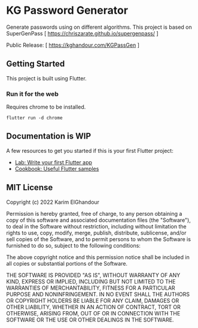 # KG Password Generator

Generate passwords using on different algorithms. This project is based on SuperGenPass [ https://chriszarate.github.io/supergenpass/ ]

Public Release:
[ https://kghandour.com/KGPassGen ] 

## Getting Started

This project is built using Flutter.

### Run it for the web
Requires chrome to be installed.
```
flutter run -d chrome
```

## Documentation is WIP

A few resources to get you started if this is your first Flutter project:

- [Lab: Write your first Flutter app](https://docs.flutter.dev/get-started/codelab)
- [Cookbook: Useful Flutter samples](https://docs.flutter.dev/cookbook)


## MIT License

Copyright (c) 2022 Karim ElGhandour

Permission is hereby granted, free of charge, to any person obtaining a copy of this software and associated documentation files (the "Software"), to deal in the Software without restriction, including without limitation the rights to use, copy, modify, merge, publish, distribute, sublicense, and/or sell copies of the Software, and to permit persons to whom the Software is furnished to do so, subject to the following conditions:

The above copyright notice and this permission notice shall be included in all copies or substantial portions of the Software.

THE SOFTWARE IS PROVIDED "AS IS", WITHOUT WARRANTY OF ANY KIND, EXPRESS OR IMPLIED, INCLUDING BUT NOT LIMITED TO THE WARRANTIES OF MERCHANTABILITY, FITNESS FOR A PARTICULAR PURPOSE AND NONINFRINGEMENT. IN NO EVENT SHALL THE AUTHORS OR COPYRIGHT HOLDERS BE LIABLE FOR ANY CLAIM, DAMAGES OR OTHER LIABILITY, WHETHER IN AN ACTION OF CONTRACT, TORT OR OTHERWISE, ARISING FROM, OUT OF OR IN CONNECTION WITH THE SOFTWARE OR THE USE OR OTHER DEALINGS IN THE SOFTWARE.
